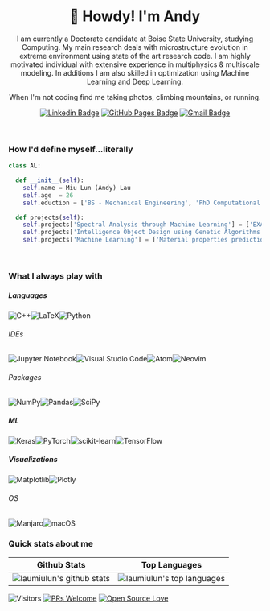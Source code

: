 <h1 align="center">🤠 Howdy! I'm Andy </h1>

<p align="center">
I am currently a Doctorate candidate at Boise State University, studying Computing. My main research deals with microstructure evolution in extreme environment using state of the art research code. I am highly motivated individual with extensive experience in multiphysics & multiscale modeling. In additions I am also skilled in optimization using Machine Learning and Deep Learning.

</p>
<p align="center">
When I'm not coding find me taking photos, climbing mountains, or running.
</p>

<div align="center">

  [![Linkedin Badge](https://img.shields.io/badge/-miulunlau-blue?style=flat-square&logo=Linkedin&logoColor=white&link=https://www.linkedin.com/in/miulunlau/)](https://www.linkedin.com/in/miulunlau/) [![GitHub Pages Badge](https://img.shields.io/badge/GitHub%20Pages-222?logo=githubpages&logoColor=fff&style=flat-square&link=https://laumiulun@github.io/)](https://laumiulun.github.io/) [![Gmail Badge](https://img.shields.io/badge/-laumiulunn@gmail.com-c14438?style=flat-square&logo=Gmail&logoColor=white&link=mailto:laumiulunn@gmail.com)](mailto:laumiulunn@gmail.com)
</div>
<br>

<h3>How I'd define myself...literally</h3>

```python
class AL:

  def __init__(self):
    self.name = Miu Lun (Andy) Lau
    self.age  = 26
    self.eduction = ['BS - Mechanical Engineering', 'PhD Computational Science']

  def projects(self):
    self.projects['Spectral Analysis through Machine Learning'] = ['EXAFS','Nano-Indentation', 'XPS']
    self.projects['Intelligence Object Design using Genetic Algorithms'] = ['Thermoelectric', 'Heat Exchanger']
    self.projects['Machine Learning'] = ['Material properties predictions','Material design']
```

<br>

### What I always play with

##### Languages

![C++](https://img.shields.io/badge/c++-%2300599C.svg?style=for-the-badge&logo=c%2B%2B&logoColor=white)![LaTeX](https://img.shields.io/badge/latex-%23008080.svg?style=for-the-badge&logo=latex&logoColor=white)![Python](https://img.shields.io/badge/python-3670A0?style=for-the-badge&logo=python&logoColor=ffdd54)

###### IDEs

![Jupyter Notebook](https://img.shields.io/badge/jupyter-%23FA0F00.svg?style=for-the-badge&logo=jupyter&logoColor=white)![Visual Studio Code](https://img.shields.io/badge/Visual%20Studio%20Code-0078d7.svg?style=for-the-badge&logo=visual-studio-code&logoColor=white)![Atom](https://img.shields.io/badge/Atom-%2366595C.svg?style=for-the-badge&logo=atom&logoColor=white)![Neovim](https://img.shields.io/badge/NeoVim-%2357A143.svg?&style=for-the-badge&logo=neovim&logoColor=white)

###### Packages

![NumPy](https://img.shields.io/badge/numpy-%23013243.svg?style=for-the-badge&logo=numpy&logoColor=white)![Pandas](https://img.shields.io/badge/pandas-%23150458.svg?style=for-the-badge&logo=pandas&logoColor=white)![SciPy](https://img.shields.io/badge/SciPy-%230C55A5.svg?style=for-the-badge&logo=scipy&logoColor=%white)

##### ML

![Keras](https://img.shields.io/badge/Keras-%23D00000.svg?style=for-the-badge&logo=Keras&logoColor=white)![PyTorch](https://img.shields.io/badge/PyTorch-%23EE4C2C.svg?style=for-the-badge&logo=PyTorch&logoColor=white)![scikit-learn](https://img.shields.io/badge/scikit--learn-%23F7931E.svg?style=for-the-badge&logo=scikit-learn&logoColor=white)![TensorFlow](https://img.shields.io/badge/TensorFlow-%23FF6F00.svg?style=for-the-badge&logo=TensorFlow&logoColor=white)

##### Visualizations

![Matplotlib](https://img.shields.io/badge/Matplotlib-%23ffffff.svg?style=for-the-badge&logo=Matplotlib&logoColor=black)![Plotly](https://img.shields.io/badge/Plotly-%233F4F75.svg?style=for-the-badge&logo=plotly&logoColor=white)

<!-- ### What I sometimes play with -->

<!-- <br> -->

###### OS

![Manjaro](https://img.shields.io/badge/Manjaro-35BF5C?style=for-the-badge&logo=Manjaro&logoColor=white)![macOS](https://img.shields.io/badge/mac%20os-000000?style=for-the-badge&logo=macos&logoColor=F0F0F0)

### Quick stats about me

| Github Stats | Top Languages |
| --- | --- |
| ![laumiulun's github stats](https://github-readme-stats.vercel.app/api?username=laumiulun&show_icons=true&title_color=f6c32c&icon_color=f6c32c&text_color=9f9f9f&bg_color=151515&count_private=true) | ![laumiulun's top languages](https://github-readme-stats.vercel.app/api/top-langs/?username=laumiulun&show_icons=true&title_color=f6c32c&icon_color=f6c32c&text_color=9f9f9f&bg_color=151515&count_private=true&layout=compact) |

![Visitors](https://visitor-badge.glitch.me/badge?page_id=laumiulun.laumiulun) [![PRs Welcome](https://img.shields.io/badge/PRs-welcome-brightgreen.svg?style=flat&logo=github)](https://github.com/laumiulun) [![Open Source Love](https://badges.frapsoft.com/os/v2/open-source.svg?v=103)](https://github.com/laumiulun)
